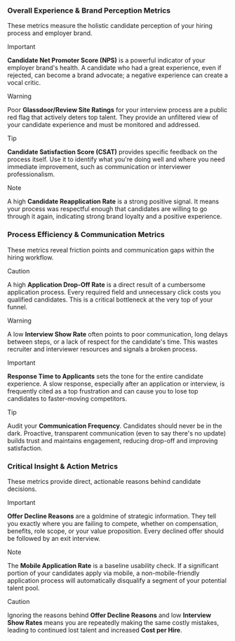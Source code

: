 ### **Overall Experience & Brand Perception Metrics**

These metrics measure the holistic candidate perception of your hiring process and employer brand.

> [!IMPORTANT]
> **Candidate Net Promoter Score (NPS)** is a powerful indicator of your employer brand's health. A candidate who had a great experience, even if rejected, can become a brand advocate; a negative experience can create a vocal critic.

> [!WARNING]
> Poor **Glassdoor/Review Site Ratings** for your interview process are a public red flag that actively deters top talent. They provide an unfiltered view of your candidate experience and must be monitored and addressed.

> [!TIP]
> **Candidate Satisfaction Score (CSAT)** provides specific feedback on the process itself. Use it to identify what you're doing well and where you need immediate improvement, such as communication or interviewer professionalism.

> [!NOTE]
> A high **Candidate Reapplication Rate** is a strong positive signal. It means your process was respectful enough that candidates are willing to go through it again, indicating strong brand loyalty and a positive experience.

### **Process Efficiency & Communication Metrics**

These metrics reveal friction points and communication gaps within the hiring workflow.

> [!CAUTION]
> A high **Application Drop-Off Rate** is a direct result of a cumbersome application process. Every required field and unnecessary click costs you qualified candidates. This is a critical bottleneck at the very top of your funnel.

> [!WARNING]
> A low **Interview Show Rate** often points to poor communication, long delays between steps, or a lack of respect for the candidate's time. This wastes recruiter and interviewer resources and signals a broken process.

> [!IMPORTANT]
> **Response Time to Applicants** sets the tone for the entire candidate experience. A slow response, especially after an application or interview, is frequently cited as a top frustration and can cause you to lose top candidates to faster-moving competitors.

> [!TIP]
> Audit your **Communication Frequency**. Candidates should never be in the dark. Proactive, transparent communication (even to say there's no update) builds trust and maintains engagement, reducing drop-off and improving satisfaction.

### **Critical Insight & Action Metrics**

These metrics provide direct, actionable reasons behind candidate decisions.

> [!IMPORTANT]
> **Offer Decline Reasons** are a goldmine of strategic information. They tell you exactly where you are failing to compete, whether on compensation, benefits, role scope, or your value proposition. Every declined offer should be followed by an exit interview.

> [!NOTE]
> The **Mobile Application Rate** is a baseline usability check. If a significant portion of your candidates apply via mobile, a non-mobile-friendly application process will automatically disqualify a segment of your potential talent pool.

> [!CAUTION]
> Ignoring the reasons behind **Offer Decline Reasons** and low **Interview Show Rates** means you are repeatedly making the same costly mistakes, leading to continued lost talent and increased **Cost per Hire**.
